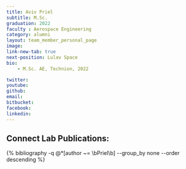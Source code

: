 ```yaml
---
title: Aviv Priel
subtitle: M.Sc. 
graduation: 2022
faculty : Aerospace Engineering
category: alumni
layout: team_member_personal_page
image: 
link-new-tab: true
next-position: Lulav Space
bio:
    - M.Sc. AE, Technion, 2022

twitter: 
youtube: 
github: 
email: 
bitbucket: 
facebook: 
linkedin:
---
```


## Connect Lab Publications:

{% bibliography -q @*[author ~= \bPriel\b] --group_by none --order descending %}